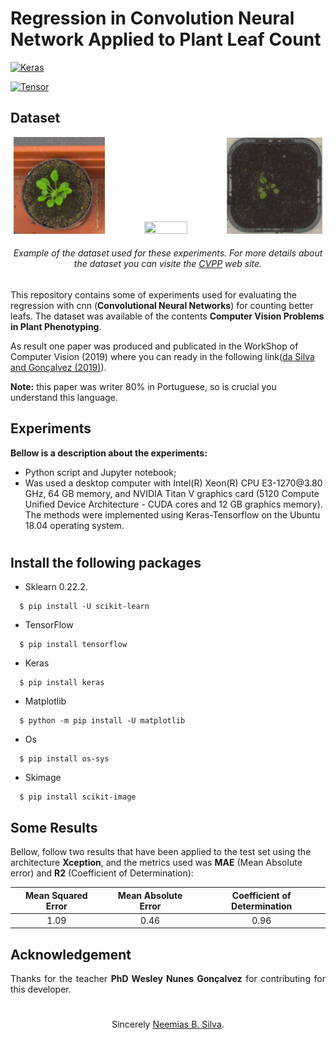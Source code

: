 # Regression in Convolution Neural Network Applied to Plant Leaf Count

[![Keras](https://img.shields.io/pypi/format/Keras)](https://travis-ci.org/keras-team/keras)

[![Tensor](https://img.shields.io/badge/api-reference-blue.svg)](https://www.tensorflow.org/api_docs/)


## Dataset

<p align="center">
<img src="dataset-01.png" width="29%" height="30%">
<img src="dataset-02.png" width="37.1%" height="30%">
<img src="dataset-03.png" width="30.5%" height="30%"></p>
<h6 align="center"> Example of the dataset used for these experiments. For more details about the dataset you can visite the <a href="https://www.plant-phenotyping.org/CVPPP2017-CFP">CVPP</a> web site.</h6>

This repository contains some of experiments used for evaluating the regression with cnn (__Convolutional Neural Networks__) for counting better leafs. The dataset was available of the contents __Computer Vision Problems in Plant Phenotyping__.

As result one paper was produced and publicated in the WorkShop of Computer Vision (2019) where you can ready in the following link([da Silva and Gonçalvez (2019)](https://doi.org/10.5753/wvc.2019.7627)).

__Note:__ this paper was writer 80% in Portuguese, so is crucial you understand this language.


## Experiments
**Bellow is a description about the experiments:**
<ul> 
    <li> Python script and Jupyter notebook;
    <li> Was used a desktop computer with
Intel(R) Xeon(R) CPU E3-1270@3.80 GHz, 64 GB memory, and NVIDIA
Titan V graphics card (5120 Compute Unified Device Architecture -
CUDA cores and 12 GB graphics memory). The methods were implemented
using Keras-Tensorflow on the Ubuntu 18.04 operating
system.
</ul>

#

## Install the following packages

  * Sklearn 0.22.2.
  ```
    $ pip install -U scikit-learn
  ```
  * TensorFlow
  ```
    $ pip install tensorflow
  ```
  * Keras
  ```
    $ pip install keras
  ```
  * Matplotlib
  ```
    $ python -m pip install -U matplotlib
  ```
  * Os
  ```
    $ pip install os-sys
  ```
  * Skimage
  ```
    $ pip install scikit-image
  ```

## Some Results

Bellow, follow two results that have been applied to the test set using the architecture __Xception__, and the metrics used was __MAE__ (Mean Absolute error) and __R2__ (Coefficient of Determination):

| __Mean Squared Error__| __Mean Absolute Error__ | __Coefficient of Determination__|
|:-------------:|:-------------:|:-------------:|
| 1.09 | 0.46     | 0.96|


## Acknowledgement

<p align="justify">Thanks for the teacher <b>PhD Wesley Nunes Gonçalvez</b> for contributing for this developer.</p>

#

<p align="center">Sincerely <a href="https://github.com/neemiasbsilva"> Neemias B. Silva</a>.</p>
